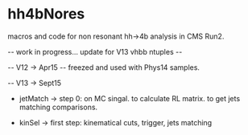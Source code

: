 # hh4bNores
macros and code for non resonant hh->4b analysis in CMS Run2.

-- work in progress... update for V13 vhbb ntuples --

-- V12 -> Apr15 -- freezed and used with Phys14 samples.

-- V13 -> Sept15

- jetMatch -> step 0: on MC singal. to calculate RL matrix. to get jets matching comparisons.

- kinSel -> first step: kinematical cuts, trigger, jets matching


